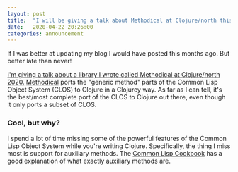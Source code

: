 ```yaml
---
layout: post
title:  "I will be giving a talk about Methodical at Clojure/north this year"
date:   2020-04-22 20:26:00
categories: announcement
---
```


If I was better at updating my blog I would have posted this months ago. But better late than never!

[I'm giving a talk about a library I wrote called Methodical at Clojure/north
2020.](https://clojurenorth.com/cam-saul.html) [Methodical](https://github.com/camsaul/methodical) ports the "generic
method" parts of the Common Lisp Object System (CLOS) to Clojure in a Clojurey way. As far as I can tell, it's the
best/most complete port of the CLOS to Clojure out there, even though it only ports a subset of CLOS.

### Cool, but why?

I spend a lot of time missing some of the powerful features of the Common Lisp Object System while you're writing
Clojure. Specifically, the thing I miss most is support for auxiliary methods. The [Common Lisp
Cookbook](https://lispcookbook.github.io/cl-cookbook/clos.html#method-qualifiers-before-after-around) has a good
explanation of what exactly auxiliary methods are.
